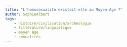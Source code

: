 ```yaml
---
title: "L'homosexualité existait-elle au Moyen-Age ?"
author: SophieAlbert
tags:
    - histoire/civilisation/archéologie
    - littérature/linguistique
    - moyen âge
    - sexualités
---
```

